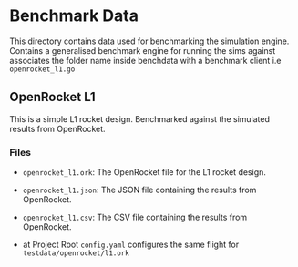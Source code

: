 # Benchmark Data

This directory contains data used for benchmarking the simulation engine.
Contains a generalised benchmark engine for running the sims against associates the folder name inside benchdata with a benchmark client i.e `openrocket_l1.go`

## OpenRocket L1

This is a simple L1 rocket design. Benchmarked against the simulated results from OpenRocket.

### Files

- `openrocket_l1.ork`: The OpenRocket file for the L1 rocket design.
- `openrocket_l1.json`: The JSON file containing the results from OpenRocket.
- `openrocket_l1.csv`: The CSV file containing the results from OpenRocket.

- at Project Root `config.yaml` configures the same flight for `testdata/openrocket/l1.ork`